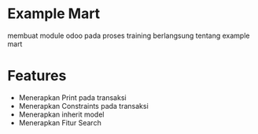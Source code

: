 # Example Mart
membuat module odoo pada proses training berlangsung tentang example mart


# Features
- Menerapkan Print pada transaksi
- Menerapkan Constraints pada transaksi
- Menerapkan inherit model
- Menerapkan Fitur Search
